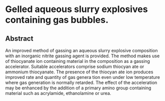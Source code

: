 # Gelled aqueous slurry explosives containing gas bubbles.

## Abstract
An improved method of gassing an aqueous slurry explosive composition with an inorganic nitrite gassing agent is provided. The method makes use of thiocyanate ion containing material in the composition as a gassing accelerator. Suitable accelerators comprise sodium thiocyan ate or ammonium thiocyanate. The presence of the thiocyan ate ion produces improved rate and quantity of gas genera tion even under low temperature where gas generation is normally retarded. The effect of the acceleration may be enhanced by the addition of a primary amino group containing material such as acrylamide, ethanolamine or urea.